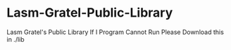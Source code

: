Lasm-Gratel-Public-Library
==========================

Lasm Gratel's Public Library If I Program Cannot Run Please Download this in ./lib
